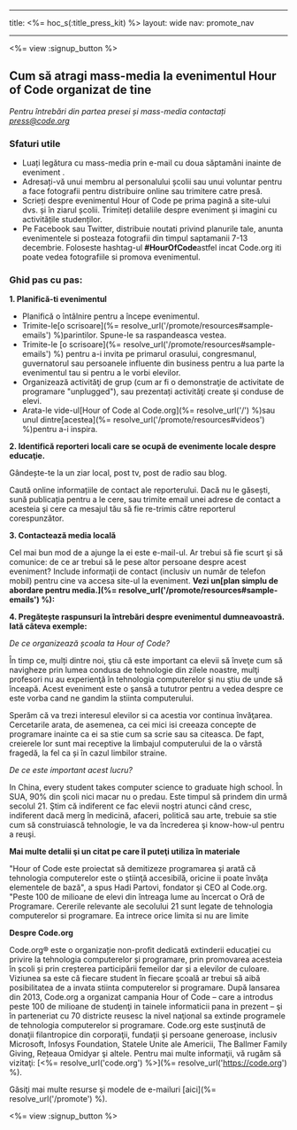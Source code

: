 * * *

title: <%= hoc_s(:title_press_kit) %> layout: wide nav: promote_nav

* * *

<%= view :signup_button %>

## Cum să atragi mass-media la evenimentul Hour of Code organizat de tine

*Pentru întrebări din partea presei și mass-media contactați <press@code.org>*

### Sfaturi utile

  * Luați legătura cu mass-media prin e-mail cu doua săptamâni inainte de eveniment .
  * Adresați-vă unui membru al personalului școlii sau unui voluntar pentru a face fotografii pentru distribuire online sau trimitere catre presă.
  * Scrieți despre evenimentul Hour of Code pe prima pagină a site-ului dvs. și în ziarul școlii. Trimiteți detaliile despre eveniment și imagini cu activitățile studenților.
  * Pe Facebook sau Twitter, distribuie noutati privind planurile tale, anunta evenimentele si posteaza fotografii din timpul saptamanii 7-13 decembrie. Foloseste hashtag-ul **#HourOfCode**astfel incat Code.org iti poate vedea fotografiile si promova evenimentul.

### Ghid pas cu pas:

**1. Planifică-ti evenimentul**

  * Planifică o întâlnire pentru a începe evenimentul.
  * Trimite-le[o scrisoare](%= resolve_url('/promote/resources#sample-emails') %)parintilor. Spune-le sa raspandeasca vestea.
  * Trimite-le [o scrisoare](%= resolve_url('/promote/resources#sample-emails') %) pentru a-i invita pe primarul orasului, congresmanul, guvernatorul sau persoanele influente din business pentru a lua parte la evenimentul tau si pentru a le vorbi elevilor.
  * Organizează activităţi de grup (cum ar fi o demonstraţie de activitate de programare "unplugged"), sau prezentați activităţi create şi conduse de elevi.
  * Arata-le vide-ul[Hour of Code al Code.org](%= resolve_url('/') %)sau unul dintre[acestea](%= resolve_url('/promote/resources#videos') %)pentru a-i inspira.

**2. Identifică reporteri locali care se ocupă de evenimente locale despre educaţie.**

Gândește-te la un ziar local, post tv, post de radio sau blog.

Caută online informațiile de contact ale reporterului. Dacă nu le găsești, sună publicația pentru a le cere, sau trimite email unei adrese de contact a acesteia şi cere ca mesajul tău să fie re-trimis către reporterul corespunzător.

**3. Contactează media locală**

Cel mai bun mod de a ajunge la ei este e-mail-ul. Ar trebui să fie scurt şi să comunice: de ce ar trebui să le pese altor persoane despre acest eveniment? Include informaţii de contact (inclusiv un număr de telefon mobil) pentru cine va accesa site-ul la eveniment. **Vezi un[plan simplu de abordare pentru media.](%= resolve_url('/promote/resources#sample-emails') %):**

**4. Pregătește raspunsuri la întrebări despre evenimentul dumneavoastră. Iată câteva exemple:**

*De ce organizează școala ta Hour of Code?*

În timp ce, mulți dintre noi, ştiu că este important ca elevii să înveţe cum să navigheze prin lumea condusa de tehnologie din zilele noastre, mulţi profesori nu au experienţă în tehnologia computerelor şi nu ştiu de unde să înceapă. Acest eveniment este o şansă a tututror pentru a vedea despre ce este vorba cand ne gandim la stiinta computerului.

Sperăm că va trezi interesul elevilor si ca acestia vor continua învăţarea. Cercetarile arata, de asemenea, ca cei mici isi creeaza concepte de programare inainte ca ei sa stie cum sa scrie sau sa citeasca. De fapt, creierele lor sunt mai receptive la limbajul computerului de la o vârstă fragedă, la fel ca și în cazul limbilor straine.

*De ce este important acest lucru?*

In China, every student takes computer science to graduate high school. În SUA, 90% din şcoli nici macar nu o predau. Este timpul să prindem din urmă secolul 21. Ştim că indiferent ce fac elevii noştri atunci când cresc, indiferent dacă merg în medicină, afaceri, politică sau arte, trebuie sa stie cum să construiască tehnologie, le va da încrederea şi know-how-ul pentru a reuşi.

**Mai multe detalii şi un citat pe care îl puteţi utiliza în materiale**

"Hour of Code este proiectat să demitizeze programarea şi arată că tehnologia computerelor este o ştiinţă accesibilă, oricine ii poate învăţa elementele de bază", a spus Hadi Partovi, fondator şi CEO al Code.org. "Peste 100 de milioane de elevi din întreaga lume au încercat o Oră de Programare. Cererile relevante ale secolului 21 sunt legate de tehnologia computerelor si programare. Ea intrece orice limita si nu are limite

**Despre Code.org**

Code.org® este o organizație non-profit dedicată extinderii educației cu privire la tehnologia computerelor și programare, prin promovarea acesteia în școli și prin creșterea participării femeilor dar și a elevilor de culoare. Viziunea sa este că fiecare student în fiecare şcoală ar trebui să aibă posibilitatea de a invata stiinta computerelor si programare. După lansarea din 2013, Code.org a organizat campania Hour of Code – care a introdus peste 100 de milioane de studenţi in tainele informaticii pana in prezent – şi în parteneriat cu 70 districte reusesc la nivel naţional sa extinde programele de tehnologia computerelor si programare. Code.org este susţinută de donaţii filantropice din corporaţii, fundaţii şi persoane generoase, inclusiv Microsoft, Infosys Foundation, Statele Unite ale Americii, The Ballmer Family Giving, Rețeaua Omidyar şi altele. Pentru mai multe informaţii, vă rugăm să vizitaţi: [<%= resolve_url('code.org') %>](%= resolve_url('https://code.org') %).

  
Găsiţi mai multe resurse şi modele de e-mailuri [aici](%= resolve_url('/promote') %).

<%= view :signup_button %>